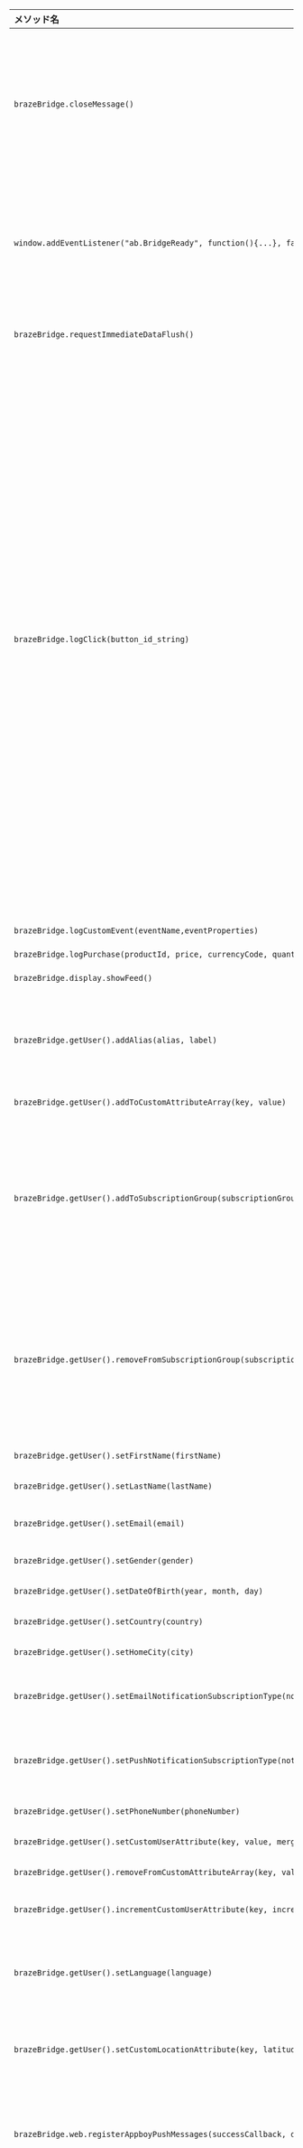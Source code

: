 | メソッド名    | 説明      |
| :------- | :------------------ |
| `brazeBridge.closeMessage()`                                                               | 現在のアプリ内メッセージを閉じる。アプリ内メッセージがすでに終了処理中であるか、ディープリンクの処理によって自動的に終了する場合は、このメソッドをコールしないこと。                          |
| `window.addEventListener("ab.BridgeReady", function(){...}, false)`                         | `brazeBridge` の読み込みが終了したときのコールバックメソッド。すべてのJavaScriptコードは、このコールバック関数の中で実行されなければならない。                                                                                                                                                              |
| `brazeBridge.requestImmediateDataFlush()`                                                  | Brazeサーバーにキューイングされたデータをフラッシュする。[](https://js.appboycdn.com/web-sdk/latest/doc/modules/braze.html#requestimmediatedataflush "requestImmediateDataFlush メソッドについての JS Docs JavaScript ドキュメント")   |
| `brazeBridge.logClick(button_id_string)`                                                   | 指定されたボタンIDのボタンクリックを記録する。`button_id_string` が空白のままだと、ボディクリックが代わりに記録される。`button_id_string` は、[アプリ内メッセージのクリックイベント]({{site.baseurl}}/user_guide/data_and_analytics/braze_currents/event_glossary/message_engagement_events/#in-app-message-click-events)で Currents を介して `button_id` として渡すことができます。<br><br>このメソッドは Android SDK v8.0.0、Web SDK v2.5.0、iOS SDK v3.23.0 で導入されました。<br><br>`button_id_string` には、英数字、スペース、ダッシュ、アンダースコアのみを使用できます。アクセントのある文字（例えば、ö,â,ê）を追加すると、ボタンのクリック追跡ができなくなり、その結果、ボタンの文字列がキャンペーン分析セクションに表示されなくなり、クリック数が計算されなくなる。 |
| `brazeBridge.logCustomEvent(eventName,eventProperties)`                                    | カスタムイベントを記録する。[](https://js.appboycdn.com/web-sdk/latest/doc/modules/braze.html#logcustomevent "logCustomEvent メソッドについての JS Docs JavaScript ドキュメント")                                                                                                                                                                                   |
| `brazeBridge.logPurchase(productId, price, currencyCode, quantity, purchaseProperties)`    | 購入を記録する。[](https://js.appboycdn.com/web-sdk/latest/doc/modules/braze.html#logpurchase "purchaseProperties メソッドについての JS Docs JavaScript ドキュメント")                                                                                                                                                                                          |
| `brazeBridge.display.showFeed()`                                                           | ニュースフィードを表示する。[](https://js.appboycdn.com/web-sdk/latest/doc/module-display.html#.showFeed "showFeed メソッドについての JS Docs JavaScript ドキュメント")                                                                                                                                                                                        |
| `brazeBridge.getUser().addAlias(alias, label)`                                             | ユーザーにエイリアスを追加する。Web SDK v2.7.0、Android v8.1.0、および iOS SDK v3.26.0 で導入 [](https://js.appboycdn.com/web-sdk/latest/doc/ab.User.html#addAlias "addAlias メソッドについての JS Docs JavaScriptドキュメント")                                                                                                                                                                                       |
| `brazeBridge.getUser().addToCustomAttributeArray(key, value)`                              | カスタム属性配列に追加する。[](https://js.appboycdn.com/web-sdk/latest/doc/ab.User.html#addToCustomAttributeArray "addToCustomAttributeArray メソッドについての JS Docs JavaScript ドキュメント")                                                                                                                                                                 |
| `brazeBridge.getUser().addToSubscriptionGroup(subscriptionGroupId)` | ユーザーをメールまたはSMSサブスクリプショングループに追加する。[](https://js.appboycdn.com/web-sdk/latest/doc/classes/appboy.user.html#addtosubscriptiongroup "addToSubscriptionGroup メソッドについての JS Docs JavaScript ドキュメント")<br><br>このメソッドは Android SDK v15.0.0、Web SDK v3.4.0、iOS SDK v4.3.3 で導入されました。 |
| `brazeBridge.getUser().removeFromSubscriptionGroup(subscriptionGroupId)` | ユーザーをメールまたは SMS サブスクリプショングループから削除する。[](https://js.appboycdn.com/web-sdk/latest/doc/classes/appboy.user.html#removefromsubscriptiongroup "removeFromSubscriptionGroup メソッドについての JS Docs JavaScript ドキュメント")<br><br>このメソッドは Android SDK v15.0.0、Web SDK v3.4.0、iOS SDK v4.3.3 で導入されました。 |
| `brazeBridge.getUser().setFirstName(firstName)`                                            | ユーザーの名を設定します。[](https://js.appboycdn.com/web-sdk/latest/doc/ab.User.html#setFirstName "setFirstName メソッドについての JS Docs JavaScript ドキュメント")                                                                                                                                                                                       |
| `brazeBridge.getUser().setLastName(lastName)`                                              | ユーザーの姓を設定する。[](https://js.appboycdn.com/web-sdk/latest/doc/ab.User.html#setLastName "setLastName メソッドについての JS Docs JavaScript ドキュメント")                                                                                                                                                                                         |
| `brazeBridge.getUser().setEmail(email)`                                                    | ユーザーのメールアドレスを設定する。[](https://js.appboycdn.com/web-sdk/latest/doc/ab.User.html#setEmail "setEmail メソッドについての JS Docs JavaScript ドキュメント")                                                                                                                                                                                        |
| `brazeBridge.getUser().setGender(gender)`                                                  | ユーザーの性別を設定する。[](https://js.appboycdn.com/web-sdk/latest/doc/ab.User.html#setGender "setGender メソッドについての JS Docs JavaScript ドキュメント")                                                                                                                                                                                              |
| `brazeBridge.getUser().setDateOfBirth(year, month, day)`                                   | ユーザーの生年月日を設定する。[](https://js.appboycdn.com/web-sdk/latest/doc/ab.User.html#setDateOfBirth "setDateOfBirth メソッドについての JS Docs JavaScript ドキュメント")                                                                                                                                                                                  |
| `brazeBridge.getUser().setCountry(country)`                                                | ユーザーの国を設定する。[](https://js.appboycdn.com/web-sdk/latest/doc/ab.User.html#setCountry "setCountry メソッドについての JS Docs JavaScript ドキュメント")                                                                                                                                                                                            |
| `brazeBridge.getUser().setHomeCity(city)`                                                  | ユーザーの市区町村を設定する。[](https://js.appboycdn.com/web-sdk/latest/doc/ab.User.html#setHomeCity "setHomeCity メソッドについての JS Docs JavaScript ドキュメント")                                                                                                                                                                                              |
| `brazeBridge.getUser().setEmailNotificationSubscriptionType(notificationSubscriptionType)` | メール通知サブスクリプションのステータスを設定する。[](https://js.appboycdn.com/web-sdk/latest/doc/ab.User.html#setEmailNotificationSubscriptionType "setEmailNotificationSubscriptionType メソッドについての JS Docs JavaScript ドキュメント")                                                                                                                                            |
| `brazeBridge.getUser().setPushNotificationSubscriptionType(notificationSubscriptionType)`  | プッシュ通知サブスクリプションステータスを設定する。[JSドキュメント](https://js.appboycdn.com/web-sdk/latest/doc/ab.User.html#setPushNotificationSubscriptionType "setPushNotificationSubscriptionTypeメソッドの JavaScript ドキュメント")                                                                                                                                              |
| `brazeBridge.getUser().setPhoneNumber(phoneNumber)`                                        | ユーザーの電話番号を設定する。[](https://js.appboycdn.com/web-sdk/latest/doc/ab.User.html#setPhoneNumber "setCustomUserAttribute メソッドについての JS Docs JavaScript ドキュメント")                                                                                                                                                                                   |
| `brazeBridge.getUser().setCustomUserAttribute(key, value, merge)`                                 | カスタムユーザー属性を設定する。[](https://js.appboycdn.com/web-sdk/latest/doc/ab.User.html#setCustomUserAttribute "setCustomUserAttribute メソッドについての JS Docs JavaScript ドキュメント")                                                                                                                                                                         |
| `brazeBridge.getUser().removeFromCustomAttributeArray(key, value)`                         | カスタムユーザー属性を削除する。[](https://js.appboycdn.com/web-sdk/latest/doc/ab.User.html#removeFromCustomAttributeArray "removeFromCustomAttributeArray メソッドについての JS Docs JavaScript ドキュメント")                                                                                                                                                              |
| `brazeBridge.getUser().incrementCustomUserAttribute(key, incrementValue)`                  | カスタムユーザー属性をインクリメントする。[](https://js.appboycdn.com/web-sdk/latest/doc/ab.User.html#incrementCustomUserAttribute "incrementCustomUserAttribute メソッドについての JS Docs JavaScript ドキュメント")                                                                                                                                                             |
| `brazeBridge.getUser().setLanguage(language)`                                              | ユーザーの言語を設定する。Android SDK v5.0.0とWeb SDK v2.6.0で導入された。[](https://js.appboycdn.com/web-sdk/latest/doc/ab.User.html#setLanguage "setLanguage についての JS Docs JavaScript ドキュメント")                                                                                                    |
| `brazeBridge.getUser().setCustomLocationAttribute(key, latitude, longitude)`               | カスタムロケーション属性を設定する。Android SDK v5.0.0で導入された。[](https://js.appboycdn.com/web-sdk/latest/doc/ab.User.html#setCustomLocationAttribute "setCustomLocationAttribute メソッドについての JS Docs JavaScript ドキュメント")                                                                                                            |
| `brazeBridge.web.registerAppboyPushMessages(successCallback, deniedCallback)`              | Webプッシュに登録する（Webのみ）。このメソッドは、Web 以外の環境で呼び出された場合は何も実行しません。[](https://js.appboycdn.com/web-sdk/latest/doc/modules/braze.html#requestpushpermission "registerAppboyPushMessages メソッドについての JS Docs JavaScript ドキュメント")                                        |
| `brazeBridge.requestPushPermission(successCallback, deniedCallback)` | Web、iOS、Androidにまたがるプッシュに登録する。注：このメソッドのコールバックはWeb上でのみサポートされている。このメソッドは、Web SDK v4.0.0、Android SDK v21.0.0、Swift SDK v5.4.0で導入されました。[](https://js.appboycdn.com/web-sdk/latest/doc/modules/braze.html#requestpushpermission "requestPushPermission メソッドについての JS Docs JavaScript ドキュメント") |
| `brazeBridge.changeUser(id, sdkAuthSignature?)`                                            | 一意の ID でユーザーを識別する。[](https://js.appboycdn.com/web-sdk/latest/doc/modules/braze.html#changeuser "changeUser メソッドについての JS Docs JavaScript ドキュメント")<br><br>このメソッドはWeb SDK v4.3.0で導入された。 |
{: .reset-td-br-1 .reset-td-br-2}
